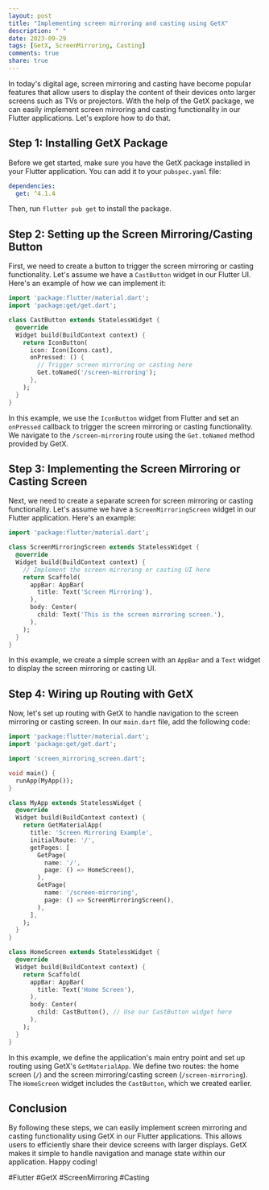 ```yaml
---
layout: post
title: "Implementing screen mirroring and casting using GetX"
description: " "
date: 2023-09-29
tags: [GetX, ScreenMirroring, Casting]
comments: true
share: true
---
```


In today's digital age, screen mirroring and casting have become popular features that allow users to display the content of their devices onto larger screens such as TVs or projectors. With the help of the GetX package, we can easily implement screen mirroring and casting functionality in our Flutter applications. Let's explore how to do that.

## Step 1: Installing GetX Package

Before we get started, make sure you have the GetX package installed in your Flutter application. You can add it to your `pubspec.yaml` file:

```yaml
dependencies:
  get: ^4.1.4
```

Then, run `flutter pub get` to install the package.

## Step 2: Setting up the Screen Mirroring/Casting Button

First, we need to create a button to trigger the screen mirroring or casting functionality. Let's assume we have a `CastButton` widget in our Flutter UI. Here's an example of how we can implement it:

```dart
import 'package:flutter/material.dart';
import 'package:get/get.dart';

class CastButton extends StatelessWidget {
  @override
  Widget build(BuildContext context) {
    return IconButton(
      icon: Icon(Icons.cast),
      onPressed: () {
        // Trigger screen mirroring or casting here
        Get.toNamed('/screen-mirroring');
      },
    );
  }
}
```

In this example, we use the `IconButton` widget from Flutter and set an `onPressed` callback to trigger the screen mirroring or casting functionality. We navigate to the `/screen-mirroring` route using the `Get.toNamed` method provided by GetX.

## Step 3: Implementing the Screen Mirroring or Casting Screen

Next, we need to create a separate screen for screen mirroring or casting functionality. Let's assume we have a `ScreenMirroringScreen` widget in our Flutter application. Here's an example:

```dart
import 'package:flutter/material.dart';

class ScreenMirroringScreen extends StatelessWidget {
  @override
  Widget build(BuildContext context) {
    // Implement the screen mirroring or casting UI here
    return Scaffold(
      appBar: AppBar(
        title: Text('Screen Mirroring'),
      ),
      body: Center(
        child: Text('This is the screen mirroring screen.'),
      ),
    );
  }
}
```

In this example, we create a simple screen with an `AppBar` and a `Text` widget to display the screen mirroring or casting UI.

## Step 4: Wiring up Routing with GetX

Now, let's set up routing with GetX to handle navigation to the screen mirroring or casting screen. In our `main.dart` file, add the following code:

```dart
import 'package:flutter/material.dart';
import 'package:get/get.dart';

import 'screen_mirroring_screen.dart';

void main() {
  runApp(MyApp());
}

class MyApp extends StatelessWidget {
  @override
  Widget build(BuildContext context) {
    return GetMaterialApp(
      title: 'Screen Mirroring Example',
      initialRoute: '/',
      getPages: [
        GetPage(
          name: '/',
          page: () => HomeScreen(),
        ),
        GetPage(
          name: '/screen-mirroring',
          page: () => ScreenMirroringScreen(),
        ),
      ],
    );
  }
}

class HomeScreen extends StatelessWidget {
  @override
  Widget build(BuildContext context) {
    return Scaffold(
      appBar: AppBar(
        title: Text('Home Screen'),
      ),
      body: Center(
        child: CastButton(), // Use our CastButton widget here
      ),
    );
  }
}
```

In this example, we define the application's main entry point and set up routing using GetX's `GetMaterialApp`. We define two routes: the home screen (`/`) and the screen mirroring/casting screen (`/screen-mirroring`). The `HomeScreen` widget includes the `CastButton`, which we created earlier.

## Conclusion

By following these steps, we can easily implement screen mirroring and casting functionality using GetX in our Flutter applications. This allows users to efficiently share their device screens with larger displays. GetX makes it simple to handle navigation and manage state within our application. Happy coding!

\#Flutter #GetX #ScreenMirroring #Casting